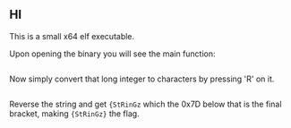 ## HI ##

This is a small x64 elf executable. 

Upon opening the binary you will see the main function:

![]()

Now simply convert that long integer to characters by pressing 'R' on it.

![]()

Reverse the string and get `{StRinGz` which the 0x7D below that is the final bracket, making `{StRinGz}` the flag.
